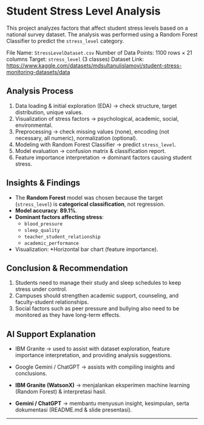 # Student Stress Level Analysis
This project analyzes factors that affect student stress levels based on a national survey dataset. The analysis was performed using a Random Forest Classifier to predict the `stress_level` category.

File Name: `StressLevelDataset.csv`
Number of Data Points: 1100 rows × 21 columns
Target: `stress_level` (3 classes)
Dataset Link: https://www.kaggle.com/datasets/mdsultanulislamovi/student-stress-monitoring-datasets/data

## Analysis Process
1. Data loading & initial exploration (EDA) → check structure, target distribution, unique values.
2. Visualization of stress factors → psychological, academic, social, environmental.
3. Preprocessing → check missing values (none), encoding (not necessary, all numeric), normalization (optional).
4. Modeling with Random Forest Classifier → predict `stress_level`.
5. Model evaluation → confusion matrix & classification report.
6. Feature importance interpretation → dominant factors causing student stress.

## Insights & Findings
* The **Random Forest** model was chosen because the target (`stress_level`) is **categorical classification**, not regression.
* **Model accuracy**: **89.1%**.
* **Dominant factors affecting stress**:
  * `blood_pressure`
  * `sleep_quality`
  * `teacher_student_relationship`
  * `academic_performance`
* Visualization: *Horizontal bar chart (feature importance).

## Conclusion & Recommendation
1. Students need to manage their study and sleep schedules to keep stress under control.
2. Campuses should strengthen academic support, counseling, and faculty-student relationships.
3. Social factors such as peer pressure and bullying also need to be monitored as they have long-term effects.

## AI Support Explanation
* IBM Granite → used to assist with dataset exploration, feature importance interpretation, and providing analysis suggestions.
* Google Gemini / ChatGPT → assists with compiling insights and conclusions.

* **IBM Granite (WatsonX)** → menjalankan eksperimen machine learning (Random Forest) & interpretasi hasil.
* **Gemini / ChatGPT** → membantu menyusun insight, kesimpulan, serta dokumentasi (README.md & slide presentasi).

---
